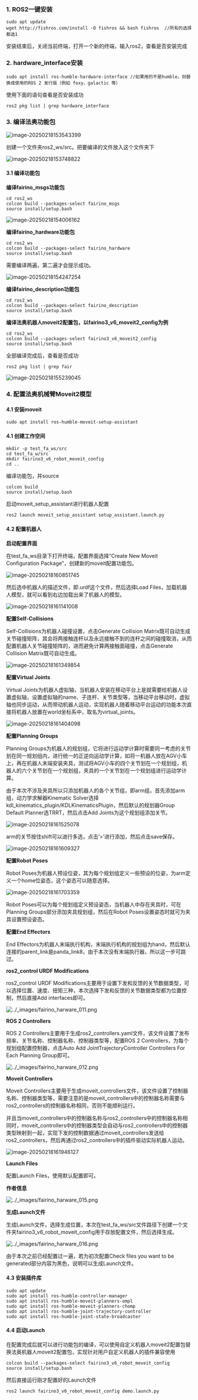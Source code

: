 ### 1. ROS2一键安装

```shell
sudo apt update
wget http://fishros.com/install -O fishros && bash fishros  //所有的选择都选1
```

安装结束后，关闭当前终端，打开一个新的终端，输入ros2，查看是否安装完成

### 2. hardware_interface安装

```shell
sudo apt install ros-humble-hardware-interface //如果用的不是humble，则替换成使用的ROS 2 发行版（例如 foxy、galactic 等）

```

使用下面的语句查看是否安装成功

```shell
ros2 pkg list | grep hardware_interface
```

### 3. 编译法奥功能包

![image-20250218153543399](https://s2.loli.net/2025/02/18/6cvIfAdpoMZlKX1.png)

创建一个文件夹ros2_ws/src。把要编译的文件放入这个文件夹下

![image-20250218153748822](https://s2.loli.net/2025/02/18/jHYkXGDRSdBabrg.png)

#### 3.1 编译功能包

**编译fairino_msgs功能包**

```
cd ros2_ws
colcon build --packages-select fairino_msgs
source install/setup.bash
```

![image-20250218154006162](https://s2.loli.net/2025/02/18/e2KuEpDamHnWdxO.png)



**编译fairino_hardware功能包**

```
cd ros2_ws
colcon build --packages-select fairino_hardware
source install/setup.bash
```

需要编译两遍，第二遍才会提示成功。

![image-20250218154247254](https://s2.loli.net/2025/02/18/yZiFHxaRuBdgvlr.png)



**编译fairino_description功能包**

```
cd ros2_ws
colcon build --packages-select fairino_description
source install/setup.bash
```



**编译法奥机器人moveit2配置包，以fairino3_v6_moveit2_config为例**

```
cd ros2_ws
colcon build --packages-select fairino3_v6_moveit2_config
source install/setup.bash
```



全部编译完成后，查看是否成功

```
ros2 pkg list | grep fair
```

![image-20250218155239045](https://s2.loli.net/2025/02/18/YJfKDXbFgzoVqxt.png)

### 4. 配置法奥机械臂Moveit2模型

#### 4.1 安装moveit

```shell
sudo apt install ros-humble-moveit-setup-assistant
```

#### 4.1  创建工作空间

```shell
mkdir -p test_fa_ws/src
cd test_fa_w/src
mkdir fairino3_v6_robot_moveit_config
cd ..
```

编译功能包，并source

```shell
colcon build
source install/setup.bash
```

启动moveit_setup_assistant进行机器人配置

```
ros2 launch moveit_setup_assistant setup_assistant.launch.py
```

#### 4.2 配置机器人

**启动配置界面**

在test_fa_ws目录下打开终端，配置界面选择“Create New Moveit Configuration Package”，创建新的moveit配置功能包。

![image-20250218160851745](https://s2.loli.net/2025/02/18/bgUVTJ79GdStl8h.png)

然后选中机器人的描述文件，即.urdf这个文件，然后选择Load Files，加载机器人模型，就可以看到右边加载出来了机器人的模型。

![image-20250218161141008](https://s2.loli.net/2025/02/18/5bOiIfo8gGBR3Xh.png)

**配置Self-Collisions**

Self-Collisions为机器人碰撞设置，点击Generate Collision Matrix既可自动生成关节碰撞矩阵，其会将两接触连杆以及永远接触不到的连杆之间的碰撞取消，从而配置机器人关节碰撞矩阵的，进而避免计算两接触面碰撞，点击Generate Collision Matrix既可自动生成。

![image-20250218161349854](https://s2.loli.net/2025/02/18/mr6dzxFIlB13Hi7.png)

**配置Virtual Joints**

Virtual Joints为机器人虚拟轴，当机器人安装在移动平台上是就需要给机器人设置虚拟轴，设置虚拟轴的name、子连杆、关节类型等，当移动平台移动时，虚拟轴也同步运动，从而带动机器人运动，实现机器人随着移动平台运动的功能本次直接将机器人放置在world坐标系中，取名为virtual_joints。

![image-20250218161404098](https://s2.loli.net/2025/02/18/rYukZ4eIst2XBcx.png)

**配置Planning Groups**

Planning Groups为机器人的规划组，它将进行运动学计算时需要同一考虑的关节划在同一规划组内，进行统一的正逆向运动学计算，如将一机器人放在AGV小车上，再在机器人末端安装夹具，测试将AGV小车的四个关节划在一个规划组，机器人的六个关节划在一个规划组，夹具的一个关节划在一个规划组进行运动学计算。

由于本次不涉及夹具所以只添加机器人的各个关节组，即arm组，首先添加arm组，动力学求解器Kinematic Solver选择kdl_kinematics_plugin/KDLKinematicsPlugin，然后默认的规划器Group Default Planner选TRRT，然后点击Add Joints为这个规划组添加关节。

![image-20250218161525078](https://s2.loli.net/2025/02/18/VHy7bdTkZI5OPYj.png)

arm的关节按住shift可以进行多选，点击’>’进行添加，然后点击save保存。

![image-20250218161609327](https://s2.loli.net/2025/02/18/Prd8GEin9xWueZV.png)

**配置Robot Poses**

Robot Poses为机器人预设位姿，其为每个规划组定义一些预设的位姿，为arm定义一个home位姿态，这个姿态可以随意选择。

![image-20250218161703359](https://s2.loli.net/2025/02/18/3cMi1hFRukPY4sz.png)

Robot Poses可以为每个规划组定义预设姿态，当机器人中存在夹具时，可在Planning Groups部分添加夹具规划组，然后在Robot Poses设置姿态时就可为夹具设置预设姿态。

**配置End Effectors**

End Effectors为机器人末端执行机构，末端执行机构的规划组为hand，然后默认连接的parent_link是panda_link8，由于本次没有末端执行器，所以这一步可跳过。

**ros2_control URDF Modifications**

ros2_control URDF Modifications主要用于设置下发和反馈的关节数据类型，可以选择位置、速度、扭矩三种，本次选择下发和反馈的关节数据类型都为位置控制，然后直接Add interfaces即可。

![../_images/fairino_harware_011.png](https://s2.loli.net/2025/02/18/VKxaz2ic16sHJMf.png)

**ROS 2 Controllers**

ROS 2 Controllers主要用于生成ros2_controllers.yaml文件，该文件设置了发布频率、关节名称、控制器名称、控制器类型等，配置ROS 2 Controllers，为每个规划组配置控制器，点击Auto Add JointTrajectoryController Controllers For Each Planning Group即可。

![../_images/fairino_harware_012.png](https://s2.loli.net/2025/02/18/SevxuIGtBK9jpfo.png)

**Moveit Controllers**

Moveit Controllers主要用于生成moveit_controllers文件，该文件设置了控制器名称、控制器类型等，需要注意的是moveit_controllers中的控制器名称需要与ros2_controllers的控制器名称相同，否则不能顺利运行。

并且当moveit_controllers中的控制器名称与ros2_controllers中的控制器名称相同时，moveit_controllers中的控制器类型会自动与ros2_controllers中的控制器类型映射到一起，实现下发的控制数据通过moveit_controllers发送给ros2_controllers，然后再通过ros2_controllers中的插件驱动实际机器人运动。

![image-20250218161946127](https://s2.loli.net/2025/02/18/ywOiPVGatZ3KmfQ.png)

**Launch Files**

配置Launch Files，使用默认配置即可。

**作者信息**

![../_images/fairino_harware_015.png](https://s2.loli.net/2025/02/18/TFJrlfX6n4OKZvk.png)

**生成Launch文件**

生成Launch文件，选择生成位置，本次在test_fa_ws/src文件路径下创建一个文件夹fairino3_v6_robot_moveit_config用于存放配置文件，然后选择生成。

![../_images/fairino_harware_016.png](https://s2.loli.net/2025/02/18/jXUDMvhd4uTnae1.png)

由于本次之前已经配置过一遍，若为初次配置Check files you want to be generated部分内容为黑色，说明可以生成Launch文件。

#### 4.3 安装插件库

```shell
sudo apt update
sudo apt install ros-humble-controller-manager
sudo apt install ros-humble-moveit-planners-ompl
sudo apt install ros-humble-moveit-planners-chomp
sudo apt install ros-humble-joint-trajectory-controller
sudo apt install ros-humble-joint-state-broadcaster
```

#### 4.4 启动Launch

在配置完成后就可以进行功能包的编译，可以使用自定义机器人moveit2配置包替换法奥机器人moveit2配置包，实现针对用户自定义机器人的插件兼容使用

```shell
colcon build --packages-select fairino3_v6_robot_moveit_config
source install/setup.bash
```

然后直接运行刚才配置好的Launch文件

```shell
ros2 launch fairino3_v6_robot_moveit_config demo.launch.py
```
